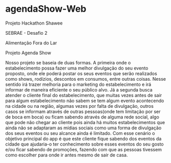 # agendaShow-Web

Projeto Hackathon Shawee

SEBRAE - Desafio 2

Alimentação Fora do Lar


Projeto Agenda Show

Nosso projeto se baseia de duas formas. 
A primeira onde o estabelecimento possa fazer uma melhor divulgação do seu evento proposto, 
onde ele poderá postar os seus eventos que serão realizados como shows, rodízios, 
descontos em consumos, entre outras coisas. Nesse sentido irá trazer melhoria para o 
marketing do estabelecimento e irá informar de maneira eficiente o seu público alvo.
Já a segunda busca atender o cliente final do estabelecimento, que muitas vezes antes 
de sair para algum estabelecimento não sabem se tem algum evento acontecendo na cidade 
ou na região, algumas vezes por falta de divulgação, outros casos se informam através 
de outras pessoas(onde tem limitação por ser de boca em boca) ou ficam sabendo através 
de alguma rede social, algo que pode não chegar ao cliente pois ainda há muitos 
estabelecimentos que ainda não se adaptaram as mídias sociais como uma forma de divulgação 
dos seus eventos ou seu alcance ainda é limitado. Com esse cenário o objetivo principal 
do app é que este cliente fique sabendo dos eventos da cidade que ajudaria-o ter 
conhecimento sobre esses eventos do seu gosto e/ou ficar sabendo de promoções, 
fazendo com que as pessoas tivessem como escolher para onde ir antes mesmo de sair de casa.
